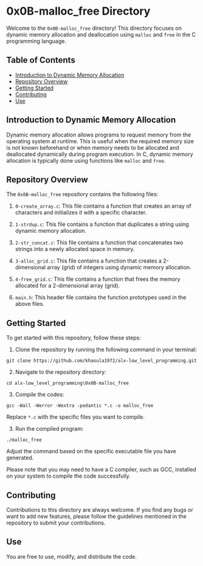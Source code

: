 # 0x0B-malloc_free Directory

Welcome to the `0x0B-malloc_free` directory! This directory focuses on dynamic memory allocation and deallocation using `malloc` and `free` in the C programming language.

## Table of Contents

- [Introduction to Dynamic Memory Allocation](#introduction-to-dynamic-memory-allocation)
- [Repository Overview](#repository-overview)
- [Getting Started](#getting-started)
- [Contributing](#contributing)
- [Use](#use)

## Introduction to Dynamic Memory Allocation

Dynamic memory allocation allows programs to request memory from the operating system at runtime. This is useful when the required memory size is not known beforehand or when memory needs to be allocated and deallocated dynamically during program execution. In C, dynamic memory allocation is typically done using functions like `malloc` and `free`.

## Repository Overview

The `0x0B-malloc_free` repository contains the following files:

1. `0-create_array.c`: This file contains a function that creates an array of characters and initializes it with a specific character.

2. `1-strdup.c`: This file contains a function that duplicates a string using dynamic memory allocation.

3. `2-str_concat.c`: This file contains a function that concatenates two strings into a newly allocated space in memory.

4. `3-alloc_grid.c`: This file contains a function that creates a 2-dimensional array (grid) of integers using dynamic memory allocation.

5. `4-free_grid.c`: This file contains a function that frees the memory allocated for a 2-dimensional array (grid).

6. `main.h`: This header file contains the function prototypes used in the above files.

## Getting Started

To get started with this repository, follow these steps:

1. Clone the repository by running the following command in your terminal:
```   
git clone https://github.com/khaoula1972/alx-low_level_programming.git
``` 
2. Navigate to the repository directory:
```
cd alx-low_level_programming\0x0B-malloc_free
```
3. Compile the codes:
``` 
gcc -Wall -Werror -Wextra -pedantic *.c -o malloc_free
``` 
Replace `*.c` with the specific files you want to compile.

3. Run the compiled program:
``` 
./malloc_free
``` 
Adjust the command based on the specific executable file you have generated.

Please note that you may need to have a C compiler, such as GCC, installed on your system to compile the code successfully.

## Contributing

Contributions to this directory are always welcome. If you find any bugs or want to add new features, please follow the guidelines mentioned in the repository to submit your contributions.

## Use

You are free to use, modify, and distribute the code.
